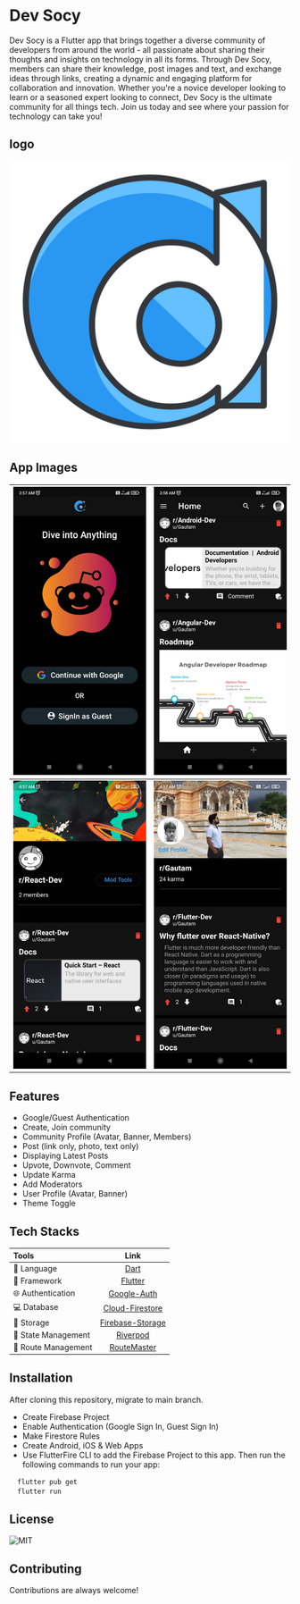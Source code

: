 # Dev Socy

Dev Socy is a Flutter app that brings together a diverse community of developers from around the world - all passionate about sharing their thoughts and insights on technology in all its forms. Through Dev Socy, members can share their knowledge, post images and text, and exchange ideas through links, creating a dynamic and engaging platform for collaboration and innovation. Whether you're a novice developer looking to learn or a seasoned expert looking to connect, Dev Socy is the ultimate community for all things tech. Join us today and see where your passion for technology can take you!

## logo

![App-Logo](assets/images/logo.png)


## App Images

| ![Images_1](images_playstore/image_1.jpg) | ![Images_2](images_playstore/image_2.jpg) |
|--|--|
| ![Images_3](images_playstore/image_3.jpg) | ![Images_4](images_playstore/image_4.jpg) |






## Features

- Google/Guest Authentication
- Create, Join community
- Community Profile (Avatar, Banner, Members)
- Post (link only, photo, text only)
- Displaying Latest Posts
- Upvote, Downvote, Comment
- Update Karma
- Add Moderators
- User Profile (Avatar, Banner)
- Theme Toggle
## Tech Stacks

| Tools                 |                                     Link                                      |
|:----------------------|:-----------------------------------------------------------------------------:|
| 🤖  Language          |                       [Dart](https://dart.dev/)                               |
|  🩶   Framework         |                     [Flutter](https://flutter.dev/)                         |
| 🌐  Authentication    |                 [Google-Auth](https://firebase.google.com/docs/auth )        |
| 💻  Database          |           [Cloud-Firestore](https://firebase.google.com/docs/firestore)     |
| 📁  Storage          |           [Firebase-Storage](https://firebase.google.com/docs/storage)     |
| 🚀  State Management  |              [Riverpod](https://pub.dev/packages/flutter_riverpod)            |
| 🚒  Route Management  |              [RouteMaster](https://pub.dev/packages/routemaster)            |



## Installation

After cloning this repository, migrate to main branch.

- Create Firebase Project
- Enable Authentication (Google Sign In, Guest Sign In)
- Make Firestore Rules
- Create Android, iOS & Web Apps
- Use FlutterFire CLI to add the Firebase Project to this app. Then run the following commands to run your app:
 
```bash
  flutter pub get
  flutter run
```
    
## License

![MIT](LICENSE)


## Contributing

Contributions are always welcome!



